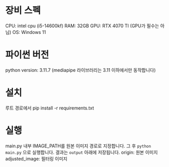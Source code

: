 # 장비 스펙
CPU: intel cpu (i5-14600kf)
RAM: 32GB
GPU: RTX 4070 TI (GPU가 필수는 아님)
OS: Windows 11

# 파이썬 버전
python version: 3.11.7  (mediapipe 라이브러리는 3.11 이하에서만 동작합니다)

# 설치
루트 경로에서
pip install -r requirements.txt

# 실행
main.py 내부 IMAGE_PATH를 원본 이미지 경로로 지정합니다.
그 후 `python main.py` 으로 실행합니다.
결과는 `output` 아래에 저장됩니다. 
origin: 원본 이미지
adjusted_image: 필터링 이미지


